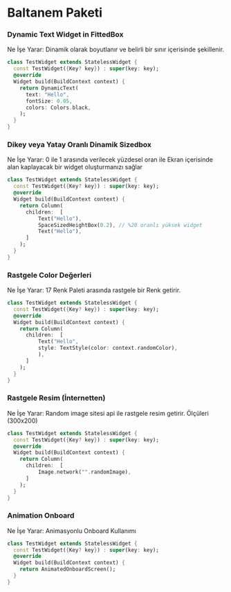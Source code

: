 # Baltanem Paketi

### Dynamic Text Widget in FittedBox
Ne İşe Yarar: Dinamik olarak boyutlanır ve belirli bir sınır içerisinde şekillenir.

```dart
class TestWidget extends StatelessWidget {
  const TestWidget({Key? key}) : super(key: key);
  @override
  Widget build(BuildContext context) {
    return DynamicText(
      text: "Hello",
      fontSize: 0.05,
      colors: Colors.black,
    );
  }
}
```


### Dikey veya Yatay Oranlı Dinamik Sizedbox
Ne İşe Yarar: 0 ile 1 arasında verilecek yüzdesel oran ile Ekran içerisinde alan kaplayacak bir widget oluşturmanızı sağlar

```dart
class TestWidget extends StatelessWidget {
  const TestWidget({Key? key}) : super(key: key);
  @override
  Widget build(BuildContext context) {
    return Column(
      children:  [
          Text("Hello"),
          SpaceSizedHeightBox(0.2), // %20 oranlı yüksek widget
          Text("Hello"),
      ]
    );
  }
}
```

### Rastgele Color Değerleri
Ne İşe Yarar: 17 Renk Paleti arasında rastgele bir Renk getirir.

```dart
class TestWidget extends StatelessWidget {
  const TestWidget({Key? key}) : super(key: key);
  @override
  Widget build(BuildContext context) {
    return Column(
      children:  [
          Text("Hello",
          style: TextStyle(color: context.randomColor),
          ),
      ]
    );
  }
}
```

### Rastgele Resim (İnternetten)
Ne İşe Yarar: Random image sitesi api ile rastgele resim getirir. Ölçüleri (300x200)

```dart
class TestWidget extends StatelessWidget {
  const TestWidget({Key? key}) : super(key: key);
  @override
  Widget build(BuildContext context) {
    return Column(
      children:  [
          Image.network("".randomImage),
      ]
    );
  }
}
```

### Animation Onboard
Ne İşe Yarar: Animasyonlu Onboard Kullanımı 

```dart
class TestWidget extends StatelessWidget {
  const TestWidget({Key? key}) : super(key: key);
  @override
  Widget build(BuildContext context) {
    return AnimatedOnboardScreen();
  }
}
```